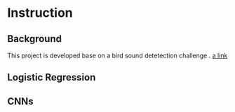 # Instruction

## Background 
This project is developed base on a bird sound detetection challenge .
[a link](http://machine-listening.eecs.qmul.ac.uk/bird-audio-detection-challenge/)

## Logistic Regression

## CNNs
